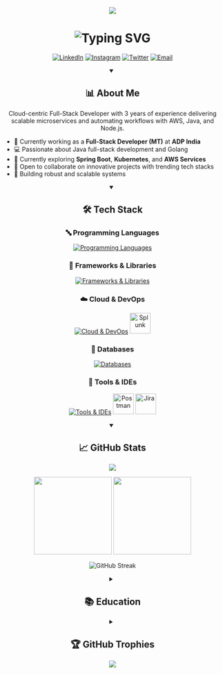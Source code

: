 <div align="center">
  <img src="https://capsule-render.vercel.app/api?type=waving&color=gradient&height=200&section=header&text=Rana%20Sarkar&fontSize=80&fontAlignY=35&animation=fadeIn&fontColor=white" />
</div>

<h1 align="center">
  <img src="https://readme-typing-svg.herokuapp.com?font=Fira+Code&weight=500&size=30&duration=3000&pause=1000&color=0E6EFF&center=true&vCenter=true&width=600&lines=Software+Engineer;Full-Stack+Developer;Cloud+Enthusiast;Problem+Solver" alt="Typing SVG" />
</h1>

<p align="center">    
  <a href="https://linkedin.com/in/ranasarkar53"><img src="https://img.shields.io/badge/LinkedIn-0077B5?style=for-the-badge&logo=linkedin&logoColor=white" alt="LinkedIn"/></a>
  <a href="https://instagram.com/rana_s_ee"><img src="https://img.shields.io/badge/Instagram-E4405F?style=for-the-badge&logo=instagram&logoColor=white" alt="Instagram"/></a>
  <a href="https://x.com/RanaSar53"><img src="https://img.shields.io/badge/Twitter-1DA1F2?style=for-the-badge&logo=twitter&logoColor=white" alt="Twitter"/></a>
  <a href="mailto:rana.sarkarg3@gmail.com"><img src="https://img.shields.io/badge/Gmail-D14836?style=for-the-badge&logo=gmail&logoColor=white" alt="Email"/></a>
</p>

<div align="center">
  <details open>
  <summary><h2>📊 About Me</h2></summary>
  <p>
    Cloud-centric Full-Stack Developer with 3 years of experience delivering scalable microservices and automating workflows with AWS, Java, and Node.js.
  </p>
  
  <ul align="left">
    <li>🏢 Currently working as a <b>Full-Stack Developer (MT)</b> at <b>ADP India</b></li>
    <li>💻 Passionate about Java full-stack development and Golang</li>
    <li>🌱 Currently exploring <b>Spring Boot</b>, <b>Kubernetes</b>, and <b>AWS Services</b></li>
    <li>👯 Open to collaborate on innovative projects with trending tech stacks</li>
    <li>🚀 Building robust and scalable systems</li>
  </ul>
  </details>
  
  <details open>
  <summary><h2>🛠️ Tech Stack</h2></summary>

  <h3>🔤 Programming Languages</h3>
  <p>
    <a href="#"><img src="https://skillicons.dev/icons?i=java,javascript,typescript,html,css" alt="Programming Languages" /></a>
  </p>
  
  <h3>🧩 Frameworks & Libraries</h3>
  <p>
    <a href="#"><img src="https://skillicons.dev/icons?i=spring,hibernate,angular,react,nextjs,express,nodejs,nestjs,tailwind" alt="Frameworks & Libraries" /></a>
  </p>
  
  <h3>☁️ Cloud & DevOps</h3>
  <p>
    <a href="#"><img src="https://skillicons.dev/icons?i=aws,docker,kubernetes,jenkins" alt="Cloud & DevOps" /></a>
    <a href="#"><img src="https://www.vectorlogo.zone/logos/splunk/splunk-icon.svg" width="48" height="48" alt="Splunk" /></a>
  </p>
  
  <h3>💾 Databases</h3>
  <p>
    <a href="#"><img src="https://skillicons.dev/icons?i=mysql,postgres,mongodb,dynamodb,oracle" alt="Databases" /></a>
  </p>
  
  <h3>🔧 Tools & IDEs</h3>
  <p>
    <a href="#"><img src="https://skillicons.dev/icons?i=git,github,idea,vscode,linux" alt="Tools & IDEs" /></a>
    <a href="#"><img src="https://www.vectorlogo.zone/logos/getpostman/getpostman-icon.svg" width="48" height="48" alt="Postman" /></a>
    <a href="#"><img src="https://www.vectorlogo.zone/logos/atlassian_jira/atlassian_jira-icon.svg" width="48" height="48" alt="Jira" /></a>
  </p>
  </details>
  
  <details open>
  <summary><h2>📈 GitHub Stats</h2></summary>
  <p>
    <img src="https://github-profile-summary-cards.vercel.app/api/cards/profile-details?username=rana53s&theme=tokyonight" />
  </p>
  <p>
    <img height="180em" src="https://github-readme-stats.vercel.app/api?username=rana53s&show_icons=true&theme=tokyonight&include_all_commits=true&count_private=true"/>
    <img height="180em" src="https://github-readme-stats.vercel.app/api/top-langs/?username=rana53s&layout=compact&langs_count=8&theme=tokyonight"/>
  </p>
  <p>
    <img src="https://github-readme-streak-stats.herokuapp.com/?user=rana53s&theme=tokyonight" alt="GitHub Streak" />
  </p>
  </details>
  
  <details>
  <summary><h2>📚 Education</h2></summary>
  <table>
    <tr>
      <td>
        <img width="70px" src="https://upload.wikimedia.org/wikipedia/en/f/fa/NIT_Agartala_Logo.png" alt="NIT Agartala">
      </td>
      <td>
        <strong>National Institute of Technology Agartala</strong><br>
        Bachelor of Technology in Electrical Engineering<br>
        <i>July 2016 – June 2020</i>
      </td>
    </tr>
    <tr>
      <td>
        <img width="70px" src="https://masaischool.com/img/navbar/logo.svg" alt="Masai School">
      </td>
      <td>
        <strong>Masai School</strong><br>
        Associate Degree Program in Full-Stack Web Development<br>
        <i>September 2021 – May 2022</i>
      </td>
    </tr>
  </table>
  </details>
  
  <details>
  <summary><h2>🏆 GitHub Trophies</h2></summary>
  <p>
    <img src="https://github-profile-trophy.vercel.app/?username=rana53s&theme=nord&no-frame=true&margin-w=15&margin-h=15" alt="GitHub Trophies" />
  </p>
  </details>
</div>

<div align="center">
  <img src="https://capsule-render.vercel.app/api?type=waving&color=gradient&height=120&section=footer" />
</div>
